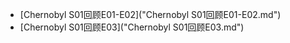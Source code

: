 - [Chernobyl S01回顾E01-E02]("Chernobyl S01回顾E01-E02.md")
- [Chernobyl S01回顾E03]("Chernobyl S01回顾E03.md")
